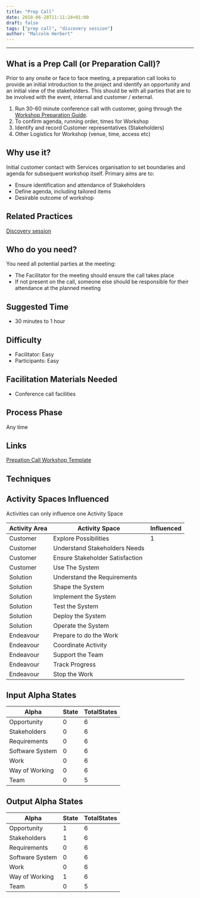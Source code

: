 ```yaml
---
title: "Prep Call"
date: 2018-06-28T11:11:24+01:00
draft: false
tags: ["prep call", "discovery session"]
author: "Malcolm Herbert"
---
```




----------
## What is a Prep Call (or Preparation Call)?

Prior to any onsite or face to face meeting, a preparation call looks to provide an initial introduction to the project and identify an opportunity and an initial view of the stakeholders.  This should be with all parties that are to be involved with the event, internal and customer / external.

1. Run 30-60 minute conference call with customer, going through the [Workshop Preparation Guide](https://github.com/SEMAT-Exists-Org/content-activities/blob/master/preparation-call-guide-template-01.pdf).
2. To confirm agenda, running order, times for Workshop
3. Identify and record Customer representatives (Stakeholders)
4. Other Logistics for Workshop (venue, time, access etc)

## Why use  it?
Initial customer contact with Services organisation to set boundaries and agenda for subsequent workshop itself. Primary aims are to:

- Ensure identification and attendance of Stakeholders
- Define agenda, including tailored items
- Desirable outcome of workshop

## Related Practices

[Discovery session](/practices/discovery-session)

## Who do you need?

You need all potential parties at the meeting:

- The Facilitator for the meeting should ensure the call takes place
- If not present on the call, someone else should be responsible for their attendance at the planned meeting

## Suggested Time

- 30 minutes to 1 hour


## Difficulty
- Facilitator: Easy
- Participants: Easy


## Facilitation Materials Needed

- Conference call facilities

## Process Phase
Any time

## Links
[Prepation Call Workshop Template](https://github.com/SEMAT-Exists-Org/content-activities/blob/master/preparation-call-guide-template-01.pdf)

## Techniques

## Activity Spaces Influenced
Activities can only influence one Activity Space

| Activity Area | Activity Space | Influenced |
|---------------|----------------|------------|
|Customer|Explore Possibilities|1|
|Customer|Understand Stakeholders Needs||
|Customer|Ensure Stakeholder Satisfaction||
|Customer|Use The System||
|Solution|Understand the Requirements||
|Solution|Shape the System||
|Solution|Implement the System||
|Solution|Test the System||
|Solution|Deploy the System||
|Solution|Operate the System||
|Endeavour|Prepare to do the Work||
|Endeavour|Coordinate Activity||
|Endeavour|Support the Team||
|Endeavour|Track Progress||
|Endeavour|Stop the Work||

## Input Alpha States
Alpha | State | TotalStates
---| --- | ---
Opportunity|0|6
Stakeholders|0|6
Requirements|0|6
Software System|0|6
Work|0|6
Way of Working|0|6
Team|0|5

## Output Alpha States
Alpha | State | TotalStates
---| --- | ---
Opportunity|1|6
Stakeholders|1|6
Requirements|0|6
Software System|0|6
Work|0|6
Way of Working|1|6
Team|0|5
